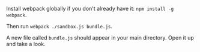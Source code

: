 Install webpack globally if you don't already have it: `npm install -g webpack`.

Then run `webpack ./sandbox.js bundle.js`.

A new file called `bundle.js` should appear in your main directory. Open it up and take a look.
